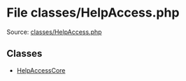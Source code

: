 File classes/HelpAccess.php
=========

Source: [classes/HelpAccess.php](https://github.com/PrestaShop/PrestaShop/blob/1.5.0.1/classes/HelpAccess.php)


Classes
-------

* [HelpAccessCore](class.HelpAccessCore.md)

